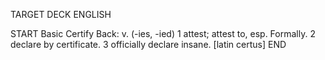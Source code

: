 TARGET DECK
ENGLISH

START
Basic
Certify
Back: v. (-ies, -ied) 1 attest; attest to, esp. Formally. 2 declare by certificate. 3 officially declare insane. [latin certus]
END
